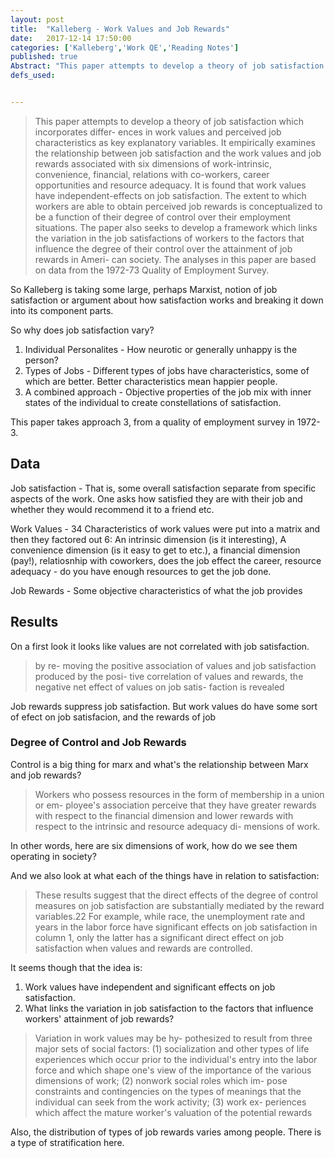 ```yaml
---
layout: post
title:  "Kalleberg - Work Values and Job Rewards"
date:   2017-12-14 17:50:00
categories: ['Kalleberg','Work QE','Reading Notes']
published: true
Abstract: "This paper attempts to develop a theory of job satisfaction which incorporates differ- ences in work values and perceived job characteristics as key explanatory variables. It empirically examines the relationship between job satisfaction and the work values and job rewards associated with six dimensions of work-intrinsic, convenience, financial, relations with co-workers, career opportunities and resource adequacy. It is found that work values have independent-effects on job satisfaction. The extent to which workers are able to obtain perceived job rewards is conceptualized to be a function of their degree of control over their employment situations. The paper also seeks to develop a framework which links the variation in the job satisfactions of workers to the factors that influence the degree of their control over the attainment of job rewards in Ameri- can society. The analyses in this paper are based on data from the 1972-73 Quality of Employment Survey."
defs_used:


---
```


>This paper attempts to develop a theory of job satisfaction which incorporates differ- ences in work values and perceived job characteristics as key explanatory variables. It empirically examines the relationship between job satisfaction and the work values and job rewards associated with six dimensions of work-intrinsic, convenience, financial, relations with co-workers, career opportunities and resource adequacy. It is found that work values have independent-effects on job satisfaction. The extent to which workers are able to obtain perceived job rewards is conceptualized to be a function of their degree of control over their employment situations. The paper also seeks to develop a framework which links the variation in the job satisfactions of workers to the factors that influence the degree of their control over the attainment of job rewards in Ameri- can society. The analyses in this paper are based on data from the 1972-73 Quality of Employment Survey.

So Kalleberg is taking some large, perhaps Marxist, notion of job satisfaction or argument about how satisfaction works and breaking it down into its component parts.  

So why does job satisfaction vary?
1. Individual Personalites - How neurotic or generally unhappy is the person?
2. Types of Jobs - Different types of jobs have characteristics, some of which are better. Better characteristics mean happier people.
3. A combined approach - Objective properties of the job mix with inner states of the individual to create constellations of satisfaction.

This paper takes approach 3, from a quality of employment survey in 1972-3.

## Data

Job satisfaction - That is, some overall satisfaction separate from specific aspects of the work. One asks how satisfied they are with their job and whether they would recommend it to a friend etc.

Work Values - 34 Characteristics of work values were put into a matrix and then they factored out 6: An intrinsic dimension (is it interesting), A convenience dimension (is it easy to get to etc.), a financial dimension (pay!), relatiosnhip with coworkers, does the job effect the career, resource adequacy - do you have enough resources to get the job done.

Job Rewards - Some objective characteristics of what the job provides

## Results

On a first look it looks like values are not correlated with job satisfaction.

>by re- moving the positive association of values and job satisfaction produced by the posi- tive correlation of values and rewards, the negative net effect of values on job satis- faction is revealed

Job rewards suppress job satisfaction. But work values do have some sort of efect on job satisfacion, and the rewards of job

### Degree of Control and Job Rewards

Control is a big thing for marx and what's the relationship between Marx and job rewards?

>Workers who possess resources in the form of membership in a union or em- ployee's association perceive that they have greater rewards with respect to the financial dimension and lower rewards with respect to the intrinsic and resource adequacy di- mensions of work.

In other words, here are six dimensions of work, how do we see them operating in society?

And we also look at what each of the things have in relation to satisfaction:

>These results suggest that the direct effects of the degree of control measures on job satisfaction are substantially mediated by the reward variables.22 For example, while race, the unemployment rate and years in the labor force have significant effects on job satisfaction in column 1, only the latter has a significant direct effect on job satisfaction when values and rewards are controlled.

It seems though that the idea is:
1. Work values have independent and significant effects on job satisfaction.
2. What links the variation in job satisfaction to the factors that influence workers' attainment of job rewards?

>Variation in work values may be hy- pothesized to result from three major sets of social factors: (1) socialization and other types of life experiences which occur prior to the individual's entry into the labor force and which shape one's view of the importance of the various dimensions of work; (2) nonwork social roles which im- pose constraints and contingencies on the types of meanings that the individual can seek from the work activity; (3) work ex- periences which affect the mature worker's valuation of the potential rewards

Also, the distribution of types of job rewards varies among people. There is a type of stratification here.
